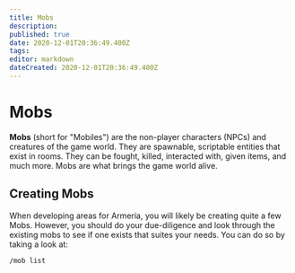 ```yaml
---
title: Mobs
description: 
published: true
date: 2020-12-01T20:36:49.400Z
tags: 
editor: markdown
dateCreated: 2020-12-01T20:36:49.400Z
---
```


# Mobs

**Mobs** (short for "Mobiles") are the non-player characters (NPCs) and creatures of the game world. They are spawnable, scriptable entities that exist in rooms. They can be fought, killed, interacted with, given items, and much more. Mobs are what brings the game world alive.

## Creating Mobs

When developing areas for Armeria, you will likely be creating quite a few Mobs. However, you should do your due-diligence and look through the existing mobs to see if one exists that suites your needs. You can do so by taking a look at:

`/mob list`
